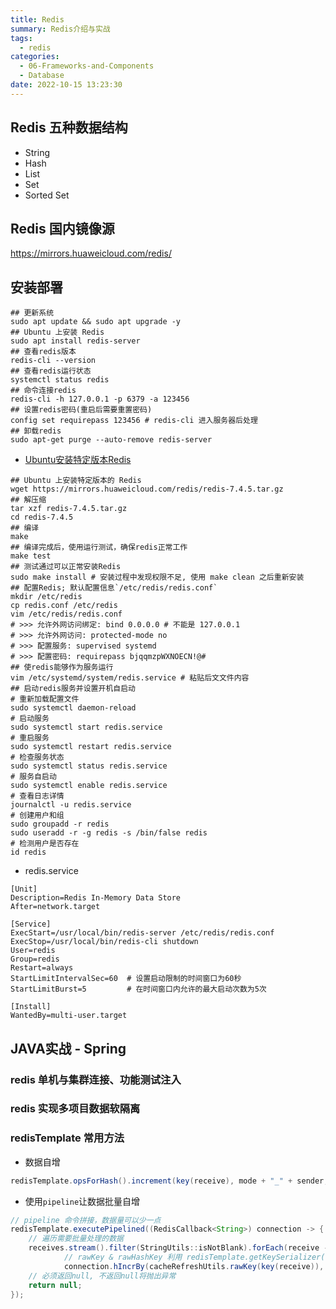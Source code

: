 ```yaml
---
title: Redis
summary: Redis介绍与实战
tags:
  - redis
categories:
  - 06-Frameworks-and-Components
  - Database
date: 2022-10-15 13:23:30
---
```

## Redis 五种数据结构

+ String
+ Hash
+ List
+ Set
+ Sorted Set

## Redis 国内镜像源

https://mirrors.huaweicloud.com/redis/

## 安装部署

```shell
## 更新系统
sudo apt update && sudo apt upgrade -y
## Ubuntu 上安装 Redis
sudo apt install redis-server
## 查看redis版本
redis-cli --version
## 查看redis运行状态
systemctl status redis
## 命令连接redis
redis-cli -h 127.0.0.1 -p 6379 -a 123456
## 设置redis密码(重启后需要重置密码)
config set requirepass 123456 # redis-cli 进入服务器后处理
## 卸载redis
sudo apt-get purge --auto-remove redis-server
```

+ [Ubuntu安装特定版本Redis](https://blog.51cto.com/u_16213452/12150139)

```shell
## Ubuntu 上安装特定版本的 Redis
wget https://mirrors.huaweicloud.com/redis/redis-7.4.5.tar.gz
## 解压缩
tar xzf redis-7.4.5.tar.gz
cd redis-7.4.5
## 编译
make
## 编译完成后，使用运行测试，确保redis正常工作
make test
## 测试通过可以正常安装Redis
sudo make install # 安装过程中发现权限不足, 使用 make clean 之后重新安装
## 配置Redis; 默认配置信息`/etc/redis/redis.conf`
mkdir /etc/redis 
cp redis.conf /etc/redis 
vim /etc/redis/redis.conf 
# >>> 允许外网访问绑定: bind 0.0.0.0 # 不能是 127.0.0.1
# >>> 允许外网访问: protected-mode no
# >>> 配置服务: supervised systemd 
# >>> 配置密码: requirepass bjqqmzpWXNOECN!@#
## 使redis能够作为服务运行
vim /etc/systemd/system/redis.service # 粘贴后文文件内容
## 启动redis服务并设置开机自启动
# 重新加载配置文件
sudo systemctl daemon-reload
# 启动服务
sudo systemctl start redis.service
# 重启服务
sudo systemctl restart redis.service
# 检查服务状态
sudo systemctl status redis.service
# 服务自启动
sudo systemctl enable redis.service
# 查看日志详情
journalctl -u redis.service
# 创建用户和组
sudo groupadd -r redis
sudo useradd -r -g redis -s /bin/false redis
# 检测用户是否存在
id redis
```

+ redis.service

```config
[Unit]
Description=Redis In-Memory Data Store
After=network.target

[Service]
ExecStart=/usr/local/bin/redis-server /etc/redis/redis.conf
ExecStop=/usr/local/bin/redis-cli shutdown
User=redis
Group=redis
Restart=always
StartLimitIntervalSec=60  # 设置启动限制的时间窗口为60秒
StartLimitBurst=5         # 在时间窗口内允许的最大启动次数为5次

[Install]
WantedBy=multi-user.target
```


## JAVA实战 - Spring

### redis 单机与集群连接、功能测试注入

### redis 实现多项目数据软隔离

### redisTemplate 常用方法

+ 数据自增

```java
redisTemplate.opsForHash().increment(key(receive), mode + "_" + sender, 1);
```

+ 使用`pipeline`让数据批量自增

```java
// pipeline 命令拼接，数据量可以少一点
redisTemplate.executePipelined((RedisCallback<String>) connection -> {
    // 遍历需要批量处理的数据
    receives.stream().filter(StringUtils::isNotBlank).forEach(receive ->
            // rawKey & rawHashKey 利用 redisTemplate.getKeySerializer() & redisTemplate.getHashKeySerializer() 获得
            connection.hIncrBy(cacheRefreshUtils.rawKey(key(receive)), cacheRefreshUtils.rawHashKey(mode + "_" + sender), 1));
    // 必须返回null, 不返回null将抛出异常
    return null;
});
```